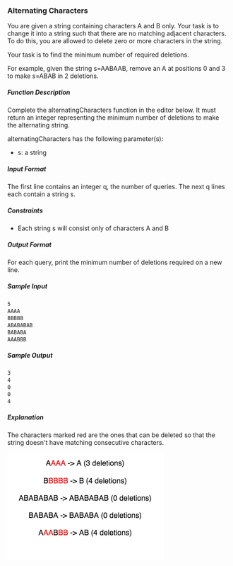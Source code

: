 ### Alternating Characters

You are given a string containing characters A and B only. Your task is to change it into a string such that there are no matching adjacent characters. To do this, you are allowed to delete zero or more characters in the string.

Your task is to find the minimum number of required deletions.

For example, given the string s=AABAAB, remove an A at positions 0 and 3 to make s=ABAB in 2 deletions.

##### Function Description

Complete the alternatingCharacters function in the editor below. It must return an integer representing the minimum number of deletions to make the alternating string.

alternatingCharacters has the following parameter(s):

* s: a string

##### Input Format

The first line contains an integer q, the number of queries.
The next q lines each contain a string s.

##### Constraints
* Each string s will consist only of characters A and B 

##### Output Format

For each query, print the minimum number of deletions required on a new line.

##### Sample Input
```
5
AAAA
BBBBB
ABABABAB
BABABA
AAABBB
```

##### Sample Output
```
3
4
0
0
4
```

##### Explanation
The characters marked red are the ones that can be deleted so that the string doesn't have matching consecutive characters.

![Alternating_Characters.png](Alternating_Characters.png)